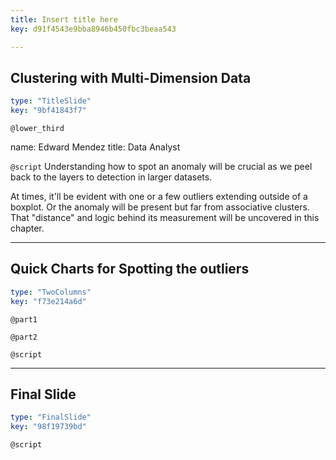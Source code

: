 ```yaml
---
title: Insert title here
key: d91f4543e9bba8946b450fbc3beaa543

---
```

## Clustering with Multi-Dimension Data

```yaml
type: "TitleSlide"
key: "9bf41843f7"
```

`@lower_third`

name: Edward Mendez
title: Data Analyst


`@script`
Understanding how to spot an anomaly will be crucial as we peel back to the layers to detection in larger datasets. 

At times, it'll be evident with one or a few outliers extending outside of a boxplot. Or the anomaly will be present but far from associative clusters. That "distance" and logic behind its measurement will be uncovered in this chapter.


---
## Quick Charts for Spotting the outliers

```yaml
type: "TwoColumns"
key: "f73e214a6d"
```

`@part1`



`@part2`



`@script`



---
## Final Slide

```yaml
type: "FinalSlide"
key: "98f19739bd"
```

`@script`


